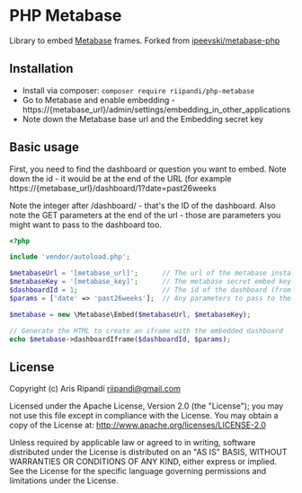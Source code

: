 # PHP Metabase
Library to embed [Metabase](http://www.metabase.com/) frames. Forked from [ipeevski/metabase-php](https://github.com/ipeevski/metabase-php)

## Installation
- Install via composer: `composer require riipandi/php-metabase`
- Go to Metabase and enable embedding - https://{metabase_url}/admin/settings/embedding_in_other_applications
- Note down the Metabase base url and the Embedding secret key

## Basic usage
First, you need to find the dashboard or question you want to embed. 
Note down the id - it would be at the end of the URL (for example https://{metabase_url}/dashboard/1?date=past26weeks

Note the integer after /dashboard/ - that's the ID of the dashboard.
Also note the GET parameters at the end of the url - those are parameters you might want 
to pass to the dashboard too.


```php
<?php

include 'vendor/autoload.php';

$metabaseUrl = '[metabase_url]';      // The url of the metabase installation
$metabaseKey = '[metabase_key]';      // The metabase secret embed key
$dashboardId = 1;                     // The id of the dashboard (from the url)
$params = ['date' => 'past26weeks'];  // Any parameters to pass to the dashboard

$metabase = new \Metabase\Embed($metabaseUrl, $metabaseKey);

// Generate the HTML to create an iframe with the embedded dashboard
echo $metabase->dashboardIframe($dashboardId, $params);
```

## License
Copyright (c) Aris Ripandi <riipandi@gmail.com>

Licensed under the Apache License, Version 2.0 (the "License"); you may not use this
file except in compliance with the License. You may obtain a copy of the License at:
<http://www.apache.org/licenses/LICENSE-2.0>

Unless required by applicable law or agreed to in writing, software distributed under
the License is distributed on an "AS IS" BASIS, WITHOUT WARRANTIES OR CONDITIONS OF
ANY KIND, either express or implied. See the License for the specific language
governing permissions and limitations under the License.
